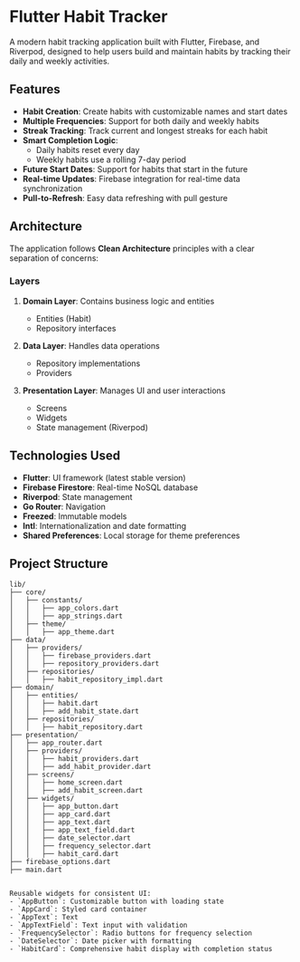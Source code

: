 # Flutter Habit Tracker

A modern habit tracking application built with Flutter, Firebase, and Riverpod, designed to help users build and maintain habits by tracking their daily and weekly activities.

## Features

- **Habit Creation**: Create habits with customizable names and start dates
- **Multiple Frequencies**: Support for both daily and weekly habits
- **Streak Tracking**: Track current and longest streaks for each habit
- **Smart Completion Logic**:
    - Daily habits reset every day
    - Weekly habits use a rolling 7-day period
- **Future Start Dates**: Support for habits that start in the future
- **Real-time Updates**: Firebase integration for real-time data synchronization
- **Pull-to-Refresh**: Easy data refreshing with pull gesture

## Architecture

The application follows **Clean Architecture** principles with a clear separation of concerns:

### Layers

1. **Domain Layer**: Contains business logic and entities
    - Entities (Habit)
    - Repository interfaces

2. **Data Layer**: Handles data operations
    - Repository implementations
    - Providers

3. **Presentation Layer**: Manages UI and user interactions
    - Screens
    - Widgets
    - State management (Riverpod)

## Technologies Used

- **Flutter**: UI framework (latest stable version)
- **Firebase Firestore**: Real-time NoSQL database
- **Riverpod**: State management
- **Go Router**: Navigation
- **Freezed**: Immutable models
- **Intl**: Internationalization and date formatting
- **Shared Preferences**: Local storage for theme preferences

## Project Structure

```plaintext
lib/
├── core/
│   ├── constants/
│   │   ├── app_colors.dart
│   │   ├── app_strings.dart
│   ├── theme/
│   │   ├── app_theme.dart
├── data/
│   ├── providers/
│   │   ├── firebase_providers.dart
│   │   ├── repository_providers.dart
│   ├── repositories/
│   │   ├── habit_repository_impl.dart
├── domain/
│   ├── entities/
│   │   ├── habit.dart
│   │   ├── add_habit_state.dart
│   ├── repositories/
│   │   ├── habit_repository.dart
├── presentation/
│   ├── app_router.dart
│   ├── providers/
│   │   ├── habit_providers.dart
│   │   ├── add_habit_provider.dart
│   ├── screens/
│   │   ├── home_screen.dart
│   │   ├── add_habit_screen.dart
│   ├── widgets/
│   │   ├── app_button.dart
│   │   ├── app_card.dart
│   │   ├── app_text.dart
│   │   ├── app_text_field.dart
│   │   ├── date_selector.dart
│   │   ├── frequency_selector.dart
│   │   ├── habit_card.dart
├── firebase_options.dart
├── main.dart


Reusable widgets for consistent UI:
- `AppButton`: Customizable button with loading state
- `AppCard`: Styled card container
- `AppText`: Text
- `AppTextField`: Text input with validation
- `FrequencySelector`: Radio buttons for frequency selection
- `DateSelector`: Date picker with formatting
- `HabitCard`: Comprehensive habit display with completion status
